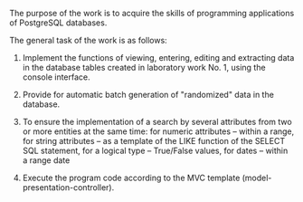 The purpose of the work is to acquire the skills of programming applications of PostgreSQL databases.

The general task of the work is as follows:

1. Implement the functions of viewing, entering, editing and extracting data in the database tables created in laboratory work No. 1, using the console interface.

2. Provide for automatic batch generation of "randomized" data in the database.

3. To ensure the implementation of a search by several attributes from two or more entities at the same time: for numeric attributes – within a range, for string attributes – as a template of the LIKE function of the SELECT SQL statement, for a logical type – True/False values, for dates – within a range date

4. Execute the program code according to the MVC template (model-presentation-controller).

